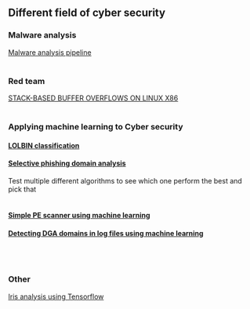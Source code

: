 ## Different field of cyber security

### Malware analysis

[Malware analysis pipeline](https://github.com/Paradoxxs/REM-Jupyter)
<br/>
<br/>

### Red team 
[STACK-BASED BUFFER OVERFLOWS ON LINUX X86](https://github.com/Paradoxxs/Paradoxxs.github.io/blob/main/STACK-BASED%20BUFFER%20OVERFLOWS%20ON%20LINUX%20X86.md)
<br/>
<br/>
### Applying machine learning to Cyber security

#### [LOLBIN classification](https://github.com/Paradoxxs/Paradoxxs.github.io/blob/main/lolbin_classification.ipynb)

#### [Selective phishing domain analysis](https://github.com/Paradoxxs/Paradoxxs.github.io/blob/main/Comparative_Phishing_domains_analysis.ipynb)
Test multiple different algorithms to see which one perform the best and pick that<br/>
<br/>
#### [Simple PE scanner using machine learning](colab.research.google.com/drive/1-QHFxSobRbKrueWSjr-eDpXfvsja_Y3o?hl=en#scrollTo=gvM8DhULIlDk)
#### [Detecting DGA domains in log files using machine learning](https://github.com/Paradoxxs/Paradoxxs.github.io/blob/main/Phishing_domains_analysis.ipynb)
<br/>
<br/>

### Other
[Iris analysis using Tensorflow](https://github.com/Paradoxxs/Paradoxxs.github.io/blob/main/Iris_analysis_using_Tensorflow.ipynb)
